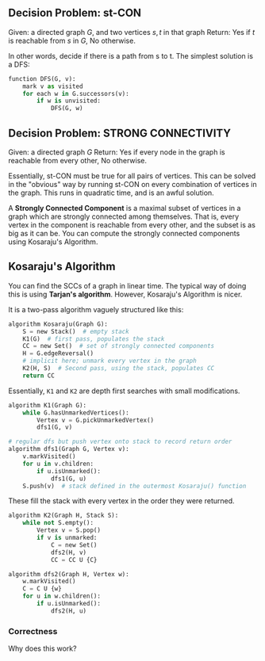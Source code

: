 ## Decision Problem: st-CON
Given: a directed graph $G$, and two vertices $s, t$ in that graph
Return: Yes if $t$ is reachable from $s$ in $G$, No otherwise.

In other words, decide if there is a path from s to t.
The simplest solution is a DFS:
```python
function DFS(G, v):
	mark v as visited
	for each w in G.successors(v):
		if w is unvisited:
			DFS(G, w)
```


## Decision Problem: STRONG CONNECTIVITY
Given: a directed graph $G$
Return: Yes if every node in the graph is reachable from every other, No otherwise.

Essentially, st-CON must be true for all pairs of vertices.
This can be solved in the "obvious" way by running st-CON on every combination of vertices in the graph. This runs in quadratic time, and is an awful solution.

A **Strongly Connected Component** is a maximal subset of vertices in a graph which are strongly connected among themselves. That is, every vertex in the component is reachable from every other, and the subset is as big as it can be. You can compute the strongly connected components using Kosaraju's Algorithm.
## Kosaraju's Algorithm
You can find the SCCs of a graph in linear time. The typical way of doing this is using **Tarjan's algorithm**. However, Kosaraju's Algorithm is nicer.

It is a two-pass algorithm vaguely structured like this:
```python
algorithm Kosaraju(Graph G):
	S = new Stack()  # empty stack
	K1(G)  # first pass, populates the stack
	CC = new Set()  # set of strongly connected components
	H = G.edgeReversal()
	# implicit here; unmark every vertex in the graph
	K2(H, S)  # Second pass, using the stack, populates CC
	return CC
```
Essentially, `K1` and `K2` are depth first searches with small modifications.
```python
algorithm K1(Graph G):
	while G.hasUnmarkedVertices():
		Vertex v = G.pickUnmarkedVertex()
		dfs1(G, v)

# regular dfs but push vertex onto stack to record return order
algorithm dfs1(Graph G, Vertex v):
	v.markVisited()
	for u in v.children:
		if u.isUnmarked():
			dfs1(G, u)
	S.push(v)  # stack defined in the outermost Kosaraju() function
```
These fill the stack with every vertex in the order they were returned.
```python
algorithm K2(Graph H, Stack S):
	while not S.empty():
		Vertex v = S.pop()
		if v is unmarked:
			C = new Set()
			dfs2(H, v)
			CC = CC U {C}

algorithm dfs2(Graph H, Vertex w):
	w.markVisited()
	C = C U {w}
	for u in w.children():
		if u.isUnmarked():
			dfs2(H, u)
```

### Correctness
Why does this work?
